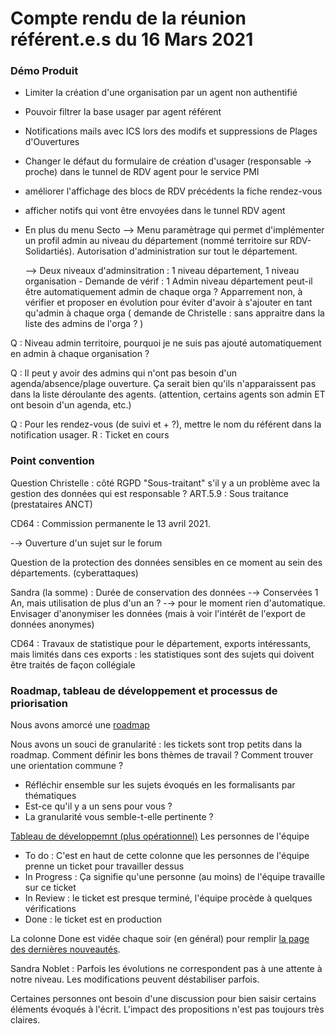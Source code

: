 # Compte rendu de la réunion référent.e.s du 16 Mars 2021

### Démo Produit

* Limiter la création d'une organisation par un agent non authentifié
* Pouvoir filtrer la base usager par agent référent
* Notifications mails avec ICS lors des modifs et suppressions de Plages d'Ouvertures
* Changer le défaut du formulaire de création d'usager \(responsable -&gt; proche\) dans le tunnel de RDV agent pour le service PMI
* améliorer l'affichage des blocs de RDV précédents la fiche rendez-vous
* afficher notifs qui vont être envoyées dans le tunnel RDV agent
* En plus du menu Secto --&gt; Menu paramètrage qui permet d'implémenter un profil admin au niveau du département \(nommé territoire sur RDV-Solidartiés\). Autorisation d'administration sur tout le département. 

  --&gt; Deux niveaux d'adminsitration : 1 niveau département, 1 niveau organisation - Demande de vérif : 1 Admin niveau département peut-il être automatiquement admin de chaque orga ? Apparrement non, à vérifier et proposer en évolution pour éviter d'avoir à s'ajouter en tant qu'admin à chaque orga \( demande de Christelle : sans appraitre dans la liste des admins de l'orga ? \)

Q : Niveau admin territoire, pourquoi je ne suis pas ajouté automatiquement en admin à chaque organisation ?

Q : Il peut y avoir des admins qui n'ont pas besoin d'un agenda/absence/plage ouverture. Ça serait bien qu'ils n'apparaissent pas dans la liste déroulante des agents. \(attention, certains agents son admin ET ont besoin d'un agenda, etc.\)

Q : Pour les rendez-vous \(de suivi et + ?\), mettre le nom du référent dans la notification usager. R : Ticket en cours

### Point convention

Question Christelle : côté RGPD "Sous-traitant" s'il y a un problème avec la gestion des données qui est responsable ? ART.5.9 : Sous traitance \(prestataires ANCT\)

CD64 : Commission permanente le 13 avril 2021.

-→ Ouverture d'un sujet sur le forum

Question de la protection des données sensibles en ce moment au sein des départements. \(cyberattaques\)

Sandra \(la somme\) : Durée de conservation des données -→ Conservées 1 An, mais utilisation de plus d'un an ? -→ pour le moment rien d'automatique. Envisager d'anonymiser les données \(mais à voir l'intérêt de l'export de données anonymes\)

CD64 : Travaux de statistique pour le département, exports intéressants, mais limités dans ces exports : les statistiques sont des sujets qui doivent être traités de façon collégiale

### Roadmap, tableau de développement et processus de priorisation

Nous avons amorcé une [roadmap](https://github.com/betagouv/rdv-solidarites.fr/projects/9?fullscreen=true)

Nous avons un souci de granularité : les tickets sont trop petits dans la roadmap. Comment définir les bons thèmes de travail ? Comment trouver une orientation commune ?

* Réfléchir ensemble sur les sujets évoqués en les formalisants par thématiques
* Est-ce qu'il y a un sens pour vous ?
* La granularité vous semble-t-elle pertinente ?

[Tableau de développemnt \(plus opérationnel\)](https://github.com/betagouv/rdv-solidarites.fr/projects/8?fullscreen=true) Les personnes de l'équipe

* To do : C'est en haut de cette colonne que les personnes de l'équipe prenne un ticket pour travailler dessus
* In Progress : Ça signifie qu'une personne \(au moins\) de l'équipe travaille sur ce ticket
* In Review : le ticket est presque terminé, l'équipe procède à quelques vérifications
* Done : le ticket est en production

La colonne Done est vidée chaque soir \(en général\) pour remplir [la page des dernières nouveautés](https://doc.rdv-solidarites.fr/dernieres-nouveautes).

Sandra Noblet : Parfois les évolutions ne correspondent pas à une attente à notre niveau. Les modifications peuvent déstabiliser parfois.

Certaines personnes ont besoin d'une discussion pour bien saisir certains éléments évoqués à l'écrit. L'impact des propositions n'est pas toujours très claires.

